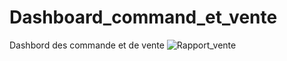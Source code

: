 # Dashboard_command_et_vente

Dashbord des commande et de vente
![Rapport_vente](https://user-images.githubusercontent.com/81222933/208256962-917a8154-c5c3-4bf4-ba79-7371ee932167.PNG)
